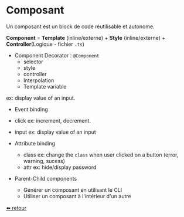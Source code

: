# Composant

Un composant est un block de code réutilisable et autonome.

**Component** = **Template** (inline/externe) + **Style** (inline/externe) + **Controller**(Logique - fichier `.ts`)

- Component Decorator : `@Component`
  - selector
  - style
  - controller
  - Interpolation
  - Template variable

ex: display value of an input.

- Event binding
- click
  ex: increment, decrement.
- input
  ex: display value of an input
- Attribute binding

  - class
    ex: change the `class` when user clicked on a button (error, warning, sucess)
  - attr
    ex: hide/display password

- Parent-Child components
  - Générer un composant en utilisant le CLI
  - Utiliser un composant à l'intérieur d'un autre

[⬅️ retour](https://rblmdst.github.io/angular-training-gdg-lome/day-2)
